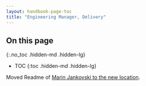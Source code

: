 ```yaml
---
layout: handbook-page-toc
title: "Engineering Manager, Delivery"
---
```


## On this page
{:.no_toc .hidden-md .hidden-lg}

- TOC
{:toc .hidden-md .hidden-lg}

Moved Readme of [Marin Jankovski to the new location](/handbook/engineering/readmes/marin-jankovski/).
